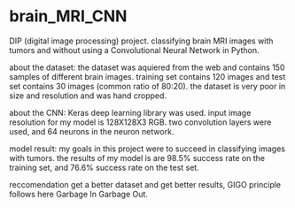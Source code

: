 # brain_MRI_CNN
DIP (digital image processing) project.
classifying brain MRI images with tumors and without using a Convolutional Neural Network in Python. 

about the dataset:
the dataset was aquiered from the web and contains 150 samples of different brain images.
training set contains 120 images and test set contains 30 images (common ratio of 80:20).
the dataset is very poor in size and resolution and was hand cropped.

about the CNN:
Keras deep learning library was used.
input image resolution for my model is 128X128X3 RGB.
two convolution layers were used, and 64 neurons in the neuron network.

model result:
my goals in this project were to succeed in classifying images with tumors.
the results of my model is are 98.5% success rate on the training set, and 76.6% success rate on the test set.

reccomendation
get a better dataset and get better results, GIGO principle follows here
Garbage In Garbage Out.
